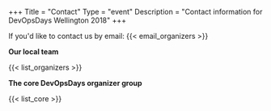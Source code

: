 +++
Title = "Contact"
Type = "event"
Description = "Contact information for DevOpsDays Wellington 2018"
+++

If you'd like to contact us by email: {{< email_organizers >}}

**Our local team**

{{< list_organizers >}}

**The core DevOpsDays organizer group**

{{< list_core >}}
